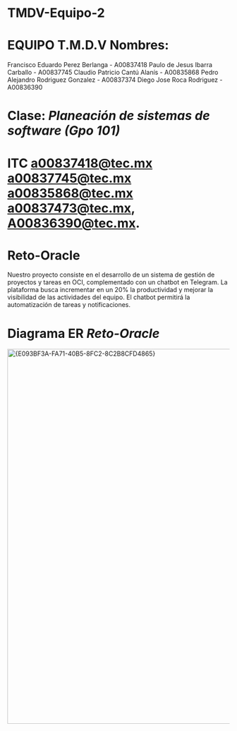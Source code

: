 # TMDV-Equipo-2

# EQUIPO T.M.D.V Nombres:

Francisco Eduardo Perez Berlanga - A00837418
Paulo de Jesus Ibarra Carballo - A00837745
Claudio Patricio Cantú Alanís - A00835868
Pedro Alejandro Rodriguez Gonzalez - A00837374
Diego Jose Roca Rodriguez - A00836390

# Clase: *Planeación de sistemas de software (Gpo 101)*

# ITC a00837418@tec.mx a00837745@tec.mx a00835868@tec.mx a00837473@tec.mx, A00836390@tec.mx.

# Reto-Oracle
Nuestro proyecto consiste en el desarrollo de un sistema de gestión de proyectos y tareas en OCI, complementado con un chatbot en Telegram. La plataforma busca incrementar en un 20% la productividad y mejorar la visibilidad de las actividades del equipo. El chatbot permitirá la automatización de tareas y notificaciones.

# Diagrama ER *Reto-Oracle*
<img width="1252" height="850" alt="{E093BF3A-FA71-40B5-8FC2-8C2B8CFD4865}" src="https://github.com/user-attachments/assets/42b285b3-d357-4802-9cca-9019c793b658" />
